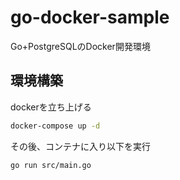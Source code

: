 # go-docker-sample

Go+PostgreSQLのDocker開発環境

## 環境構築

dockerを立ち上げる

```sh
docker-compose up -d
```

その後、コンテナに入り以下を実行

```sh
go run src/main.go
```